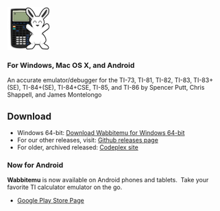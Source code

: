 <img src="logo.png" width="100" height="100">

### For Windows, Mac OS X, and Android


An accurate emulator/debugger for the TI-73, TI-81, TI-82, TI-83, TI-83+(SE), TI-84+(SE), TI-84+CSE, TI-85, and TI-86 by Spencer Putt, Chris Shappell, and James Montelongo

## Download
* Windows 64-bit: [Download Wabbitemu for Windows 64-bit](https://github.com/sputt/wabbitemu/releases/download/v1.9.5.21/Wabbitemu.exe)
* For our other releases, visit: [Github releases page](https://github.com/sputt/wabbitemu/releases)
* For older, archived released: [Codeplex site](http://wabbit.codeplex.com)


### Now for Android
**Wabbitemu** is now available on Android phones and tablets.  Take your favorite TI calculator emulator on the go.


* [Google Play Store Page](https://play.google.com/store/apps/details?id=com.Revsoft.Wabbitemu)
